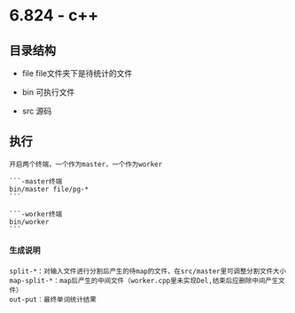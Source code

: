 # 6.824 - c++

## 目录结构

- file
    file文件夹下是待统计的文件

- bin
    可执行文件

- src 
    源码

## 执行

    开启两个终端，一个作为master，一个作为worker

    ```-master终端
    bin/master file/pg-*
    ```

    ```-worker终端
    bin/worker
    ```

#### 生成说明
    split-*：对输入文件进行分割后产生的待map的文件，在src/master里可调整分割文件大小
    map-split-*：map后产生的中间文件（worker.cpp里未实现Del,结束后应删除中间产生文件）
    out-put：最终单词统计结果